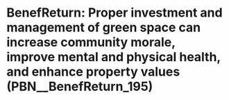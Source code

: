 # BenefReturn: __Proper investment and management of green space can increase community morale, improve mental and physical health, and enhance property values__ (PBN__BenefReturn_195)

